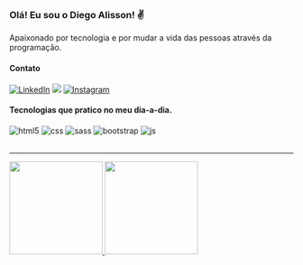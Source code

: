 ### Olá! Eu sou o Diego Alisson! ✌️
Apaixonado por tecnologia e por mudar a vida das pessoas através da programação.


<h4>Contato </h4>

[![LinkedIn](https://img.shields.io/badge/LinkedIn-0077B5?style=for-the-badge&logo=linkedin&logoColor=white)](https://www.linkedin.com/in/diego-alisson-7a41b1142/)
<a href="mailto:diegoalisson.sales@gmail.com?subject=Olá%20Diego%20Alisson"><img src="https://img.shields.io/badge/Gmail-D14836?style=for-the-badge&logo=gmail&logoColor=white"/></a>
[![Instagram](https://img.shields.io/badge/Instagram-E4405F?style=for-the-badge&logo=instagram&logoColor=white)](https://instagram.com/diego.alisson/)

<h4>Tecnologias que pratico no meu dia-a-dia.</h4>

<div style="display: inline_block">
  <img align="center" alt="html5" src="https://img.shields.io/badge/HTML5-E34F26?style=for-the-badge&logo=html5&logoColor=white" />
  <img align="center" alt="css" src="https://img.shields.io/badge/CSS3-1572B6?style=for-the-badge&logo=css3&logoColor=white" />
  <img align="center" alt="sass" src="https://img.shields.io/badge/Sass-CC6699?style=for-the-badge&logo=sass&logoColor=white" />
  <img align="center" alt="bootstrap" src="https://img.shields.io/badge/Bootstrap-563D7C?style=for-the-badge&logo=bootstrap&logoColor=white" />
  <img align="center" alt="js" src="https://img.shields.io/badge/JavaScript-F7DF1E?style=for-the-badge&logo=javascript&logoColor=black" />
</div><br/>

<hr>

<div>
  <a href="https://github.com/diegoalisson88">
  <img height="165em" src="https://github-readme-stats.vercel.app/api?username=diegoalisson88&show_icons=true&theme=blue-green"/>
  <img height="165em" src="https://github-readme-stats.vercel.app/api/top-langs/?username=diegoalisson88&layout=compact&langs_count=7&theme=blue-green"/>
</div>

